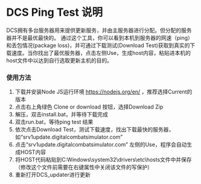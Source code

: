 # DCS Ping Test 说明

DCS拥有多台服务器用来提供更新服务，并由主服务器进行分配。但分配的服务器并不是最优最快的。
通过这个工具，你可以看到本机到服务器的网速（ping）和丢包情况(package loss)，并可通过下载测试(Download Test)获取到真实的下载速度。当你找出了最优服务器，点击左侧Use，生成host内容，粘贴进本机的host文件中以达到自行选取更新主机的目的。

### 使用方法

1. 下载并安装Node JS运行环境 https://nodejs.org/en/ ，推荐选择Current的版本
2. 点击右上角绿色 Clone or download 按钮，选择Download Zip
3. 解压，双击install.bat，并等待下载完成
4. 双击run.bat，等待ping test 结果
5. 依次点击Download Test，测试下载速度，找出下载最快的服务器，如“srv1update.digitalcombatsimulator.com”
6. 点击“srv1update.digitalcombatsimulator.com” 左侧的Use，程序会自动生成HOST内容
7. 将HOST代码粘贴到C:Windows\system32\drivers\etc\hosts文件中并保存（修改这个文件前需要在右键属性中关闭该文件的写保护）
8. 重新打开DCS_updater进行更新